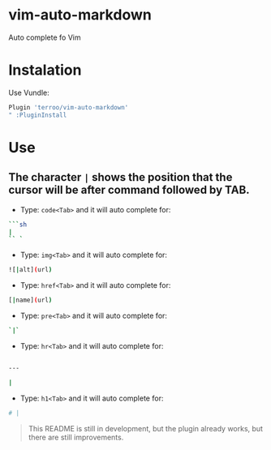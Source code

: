 # vim-auto-markdown
Auto complete fo Vim

# Instalation
Use Vundle:
```sh
Plugin 'terroo/vim-auto-markdown'
" :PluginInstall
```
# Use
## The character `|` shows the position that the cursor will be after command followed by TAB.

+ Type: `code<Tab>` and it will auto complete for:
```sh
```sh
|
`` `

```

+ Type: `img<Tab>` and it will auto complete for:
```sh
![|alt](url)
```
+ Type: `href<Tab>` and it will auto complete for:
```sh
[|name](url)
```
+ Type: `pre<Tab>` and it will auto complete for:
```sh
`|`
```
+ Type: `hr<Tab>` and it will auto complete for:
```sh

---

|
```
+ Type: `h1<Tab>` and it will auto complete for:
```sh
# |
```

> This README is still in development, but the plugin already works, but there are still improvements.
